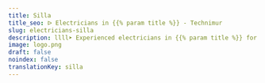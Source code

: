 ```yaml
---
title: Silla
title_seo: ᐅ Electricians in {{% param title %}} - Technimur
slug: electricians-silla
description: llll➤ Experienced electricians in {{% param title %}} for all your electrical needs. Fast, efficient and reliable service ✅ Contact us!
image: logo.png
draft: false
noindex: false
translationKey: silla
---
```

